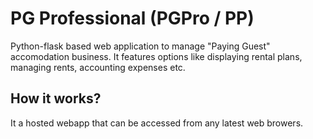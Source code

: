 # PG Professional (PGPro / PP)
Python-flask based web application to manage "Paying Guest" accomodation business. It features options like displaying rental plans, managing rents, accounting expenses etc.

## How it works?
It a hosted webapp that can be accessed from any latest web browers.


